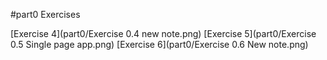 #part0 Exercises

[Exercise 4](part0/Exercise 0.4 new note.png)
[Exercise 5](part0/Exercise 0.5 Single page app.png)
[Exercise 6](part0/Exercise 0.6 New note.png)


